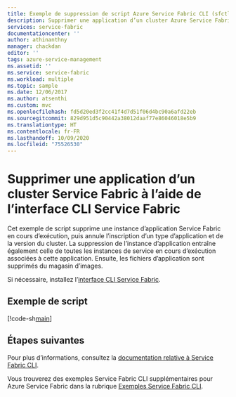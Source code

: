 ```yaml
---
title: Exemple de suppression de script Azure Service Fabric CLI (sfctl)
description: Supprimer une application d’un cluster Azure Service Fabric via l’interface CLI Azure Service Fabric
services: service-fabric
documentationcenter: ''
author: athinanthny
manager: chackdan
editor: ''
tags: azure-service-management
ms.assetid: ''
ms.service: service-fabric
ms.workload: multiple
ms.topic: sample
ms.date: 12/06/2017
ms.author: atsenthi
ms.custom: mvc
ms.openlocfilehash: fd5d20ed3f2cc41f4d7d51f06d4bc90a6afd22eb
ms.sourcegitcommit: 829d951d5c90442a38012daaf77e86046018e5b9
ms.translationtype: HT
ms.contentlocale: fr-FR
ms.lasthandoff: 10/09/2020
ms.locfileid: "75526530"
---
```

# <a name="remove-an-application-from-a-service-fabric-cluster-using-the-service-fabric-cli"></a>Supprimer une application d’un cluster Service Fabric à l’aide de l’interface CLI Service Fabric

Cet exemple de script supprime une instance d’application Service Fabric en cours d’exécution, puis annule l’inscription d’un type d’application et de la version du cluster.  La suppression de l’instance d’application entraîne également celle de toutes les instances de service en cours d’exécution associées à cette application. Ensuite, les fichiers d’application sont supprimés du magasin d’images. 

Si nécessaire, installez l’[interface CLI Service Fabric](../service-fabric-cli.md).

## <a name="sample-script"></a>Exemple de script

[!code-sh[main](../../../cli_scripts/service-fabric/remove-application/remove-application.sh "Remove an application from a cluster")]

## <a name="next-steps"></a>Étapes suivantes

Pour plus d’informations, consultez la [documentation relative à Service Fabric CLI](../service-fabric-cli.md).

Vous trouverez des exemples Service Fabric CLI supplémentaires pour Azure Service Fabric dans la rubrique [Exemples Service Fabric CLI](../samples-cli.md).
